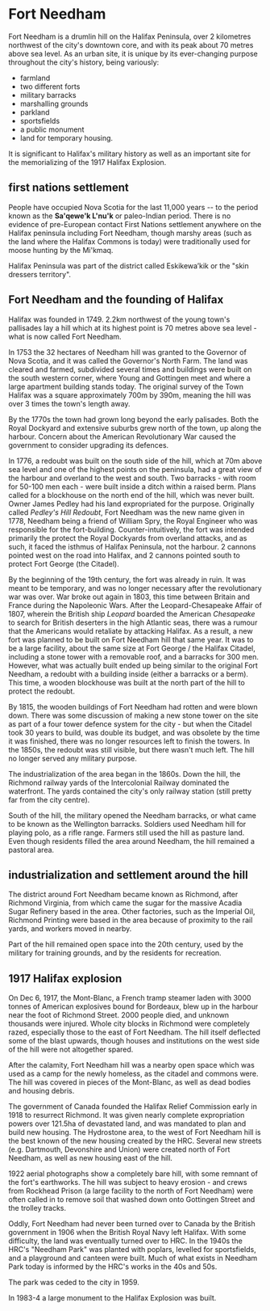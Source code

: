 # Fort Needham 

Fort Needham is a drumlin hill on the Halifax Peninsula, over 2 kilometres northwest of the city's downtown core, and with its peak about 70 metres above sea level. As an urban site, it is unique by its ever-changing purpose throughout the city's history, being variously: 

* farmland 
* two different forts
* military barracks
* marshalling grounds
* parkland
* sportsfields
* a public monument
* land for temporary housing. 

It is significant to Halifax's military history as well as an important site for the memorializing of the 1917 Halifax Explosion. 

## first nations settlement

People have occupied Nova Scotia for the last 11,000 years -- to the period known as the **Sa'qewe'k L'nu'k** or paleo-Indian period. There is no evidence of pre-European contact First Nations settlement anywhere on the Halifax peninsula including Fort Needham, though marshy areas (such as the land where the Halifax Commons is today) were traditionally used for moose hunting by the Mi'kmaq. 

Halifax Peninsula was part of the district called Eskikewa’kik or the "skin dressers territory".

## Fort Needham and the founding of Halifax

Halifax was founded in 1749. 2.2km northwest of the young town's pallisades lay a hill which at its highest point is 70 metres above sea level - what is now called Fort Needham. 

In 1753 the 32 hectares of Needham hill was granted to the Governor of Nova Scotia, and it was called the Governor's North Farm. The land was cleared and farmed, subdivided several times and buildings were built on the south western corner, where Young and Gottingen meet and where a large apartment building stands today. The original survey of the Town Halifax was a square approximately 700m by 390m, meaning the hill was over 3 times the town's length away. 

By the 1770s the town had grown long beyond the early palisades. Both the Royal Dockyard and extensive suburbs grew north of the town, up along the harbour. Concern about the American Revolutionary War caused the government to consider upgrading its defences. 

In 1776, a redoubt was built on the south side of the hill, which at 70m above sea level and one of the highest points on the peninsula, had a great view of the harbour and overland to the west and south. Two barracks - with room for 50-100 men each - were built inside a ditch within a raised berm. Plans called for a blockhouse on the north end of the hill, which was never built. Owner James Pedley had his land expropriated for the purpose. Originally called *Pedley's Hill Redoubt*, Fort Needham was the new name given in 1778, Needham being a friend of William Spry, the Royal Engineer who was responsible for the fort-building. Counter-intuitively, the fort was intended primarily the protect the Royal Dockyards from overland attacks, and as such, it faced the isthmus of Halifax Peninsula, not the harbour. 2 cannons pointed west on the road into Halifax, and 2 cannons pointed south to protect Fort George (the Citadel). 

By the beginning of the 19th century, the fort was already in ruin. It was meant to be temporary, and was no longer necessary after the revolutionary war was over. War broke out again in 1803, this time between Britain and France during the Napoleonic Wars. After the Leopard-Chesapeake Affair of 1807, wherein the British ship *Leopard* boarded the American *Chesapeake* to search for British deserters in the high Atlantic seas, there was a rumour that the Americans would retaliate by attacking Halifax. As a result, a new fort was planned to be built on Fort Needham hill that same year. It was to be a large facility, about the same size at Fort George / the Halifax Citadel, including a stone tower with a removable roof, and a barracks for 300 men. However, what was actually built ended up being similar to the original Fort Needham, a redoubt with a building inside (either a barracks or a berm). This time, a wooden blockhouse was built at the north part of the hill to protect the redoubt. 

By 1815, the wooden buildings of Fort Needham had rotten and were blown down. There was some discussion of making a new stone tower on the site as part of a four tower defence system for the city - but when the Citadel took 30 years to build, was double its budget, and was obsolete by the time it was finished, there was no longer resources left to finish the towers. In the 1850s, the redoubt was still visible, but there wasn't much left. The hill no longer served any military purpose. 

The industrialization of the area began in the 1860s. Down the hill, the Richmond railway yards of the Intercolonial Railway dominated the waterfront. The yards contained the city's only railway station (still pretty far from the city centre). 

South of the hill, the military opened the Needham barracks, or what came to be known as the Wellington barracks. Soldiers used Needham hill for playing polo, as a rifle range. Farmers still used the hill as pasture land. Even though residents filled the area around Needham, the hill remained a pastoral area. 

## industrialization and settlement around the hill

The district around Fort Needham became known as Richmond, after Richmond Virginia, from which came the sugar for the massive Acadia Sugar Refinery based in the area. Other factories, such as the Imperial Oil, Richmond Printing were based in the area because of proximity to the rail yards, and workers moved in nearby. 

Part of the hill remained open space into the 20th century, used by the military for training grounds, and by the residents for recreation. 

## 1917 Halifax explosion

On Dec 6, 1917, the Mont-Blanc, a French tramp steamer laden with 3000 tonnes of American explosives bound for Bordeaux, blew up in the harbour near the foot of Richmond Street. 2000 people died, and unknown thousands were injured. Whole city blocks in Richmond were completely razed, especially those to the east of Fort Needham. The hill itself deflected some of the blast upwards, though houses and institutions on the west side of the hill were not altogether spared. 

After the calamity, Fort Needham hill was a nearby open space which was used as a camp for the newly homeless, as the citadel and commons were. The hill was covered in pieces of the Mont-Blanc, as well as dead bodies and housing debris. 

The government of Canada founded the Halifax Relief Commission early in 1918 to resurrect Richmond. It was given nearly complete expropriation powers over 121.5ha of devastated land, and was mandated to plan and build new housing. The Hydrostone area, to the west of Fort Needham hill is the best known of the new housing created by the HRC. Several new streets (e.g. Dartmouth, Devonshire and Union) were created north of Fort Needham, as well as new housing east of the hill. 

1922 aerial photographs show a completely bare hill, with some remnant of the fort's earthworks. The hill was subject to heavy erosion - and crews from Rockhead Prison (a large facility to the north of Fort Needham) were often called in to remove soil that washed down onto Gottingen Street and the trolley tracks. 

Oddly, Fort Needham had never been turned over to Canada by the British government in 1906 when the British Royal Navy left Halifax. With some difficulty, the land was eventually turned over to HRC.  In the 1940s the HRC's "Needham Park" was planted with poplars, levelled for sportsfields, and a playground and canteen were built. Much of what exists in Needham Park today is informed by the HRC's works in the 40s and 50s. 

The park was ceded to the city in 1959. 

In 1983-4 a large monument to the Halifax Explosion was built. 
